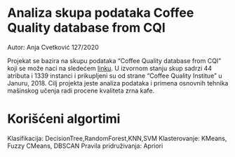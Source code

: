 # Analiza skupa podataka Coffee Quality database from CQI

Autor: Anja Cvetković 127/2020

Projekat se bazira na skupu podataka “Coffee Quality database from CQI” koji se može naci na sledećem [linku](https://www.kaggle.com/datasets/volpatto/coffee-quality-database-from-cqi). U izvornom stanju skup sadrzi 44 atributa i 1339 instanci i prikupljeni su od strane “Coffee Quality Institue” u Januru, 2018. 
Cilj projekta jeste analiza podataka i primena osnovnih tehnika mašinskog učenja radi procene kvaliteta zrna kafe. 

# Korišćeni algortimi

Klasifikacija: DecisionTree,RandomForest,KNN,SVM
Klasterovanje: KMeans, Fuzzy CMeans, DBSCAN
Pravila pridruživanja: Apriori


